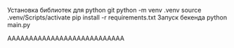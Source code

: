 Установка библиотек для python git
python -m venv .venv
source .venv/Scripts/activate
pip install -r requirements.txt
Запуск бекенда
python main.py

AAAAAAAAAAAAAAAAAAAAAAAAAAA